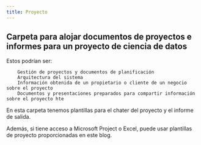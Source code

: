 ```yaml
---
title: Proyecto
---
```


## Carpeta para alojar documentos de proyectos e informes para un proyecto de ciencia de datos

Estos podrían ser:
 ```
     Gestión de proyectos y documentos de planificación
     Arquitectura del sistema
     Información obtenida de un propietario o cliente de un negocio sobre el proyecto
     Documentos y presentaciones preparados para compartir información sobre el proyecto hte
 ```
En esta carpeta tenemos plantillas para el chater del proyecto y el informe de salida.

Además, si tiene acceso a Microsoft Project o Excel, puede usar plantillas de proyecto proporcionadas en este blog.